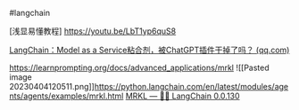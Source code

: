 #langchain 

[浅显易懂教程]
https://youtu.be/LbT1yp6quS8 

[LangChain：Model as a Service粘合剂，被ChatGPT插件干掉了吗？ (qq.com)](https://mp.weixin.qq.com/s/3coFhAdzr40tozn8f9Dc-w)

https://learnprompting.org/docs/advanced_applications/mrkl
![[Pasted image 20230404120511.png]]https://python.langchain.com/en/latest/modules/agents/agents/examples/mrkl.html
[MRKL — 🦜🔗 LangChain 0.0.130](https://python.langchain.com/en/latest/modules/agents/agents/examples/mrkl.html)
